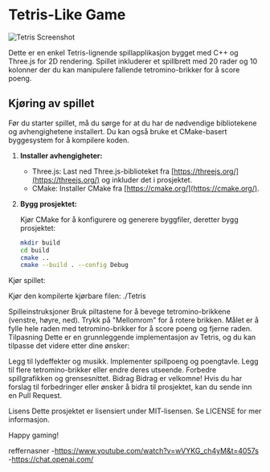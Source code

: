 # Tetris-Like Game


![Tetris Screenshot](screenshot.png)

Dette er en enkel Tetris-lignende spillapplikasjon bygget med C++ og Three.js for 2D rendering. Spillet inkluderer et spillbrett med 20 rader og 10 kolonner der du kan manipulere fallende tetromino-brikker for å score poeng.

## Kjøring av spillet

Før du starter spillet, må du sørge for at du har de nødvendige bibliotekene og avhengighetene installert. Du kan også bruke et CMake-basert byggesystem for å kompilere koden.

1. **Installer avhengigheter:**

   - Three.js: Last ned Three.js-biblioteket fra [https://threejs.org/](https://threejs.org/) og inkluder det i prosjektet.
   - CMake: Installer CMake fra [https://cmake.org/](https://cmake.org/).

2. **Bygg prosjektet:**

   Kjør CMake for å konfigurere og generere byggfiler, deretter bygg prosjektet:

   ```bash
   mkdir build
   cd build
   cmake ..
   cmake --build . --config Debug

Kjør spillet:

Kjør den kompilerte kjørbare filen:
./Tetris


Spilleinstruksjoner
Bruk piltastene for å bevege tetromino-brikkene (venstre, høyre, ned).
Trykk på "Mellomrom" for å rotere brikken.
Målet er å fylle hele raden med tetromino-brikker for å score poeng og fjerne raden.
Tilpasning
Dette er en grunnleggende implementasjon av Tetris, og du kan tilpasse det videre etter dine ønsker:

Legg til lydeffekter og musikk.
Implementer spillpoeng og poengtavle.
Legg til flere tetromino-brikker eller endre deres utseende.
Forbedre spillgrafikken og grensesnittet.
Bidrag
Bidrag er velkomne! Hvis du har forslag til forbedringer eller ønsker å bidra til prosjektet, kan du sende inn en Pull Request.

Lisens
Dette prosjektet er lisensiert under MIT-lisensen. Se LICENSE for mer informasjon.

Happy gaming!

reffernasner 
-https://www.youtube.com/watch?v=wVYKG_ch4yM&t=4057s
-https://chat.openai.com/





